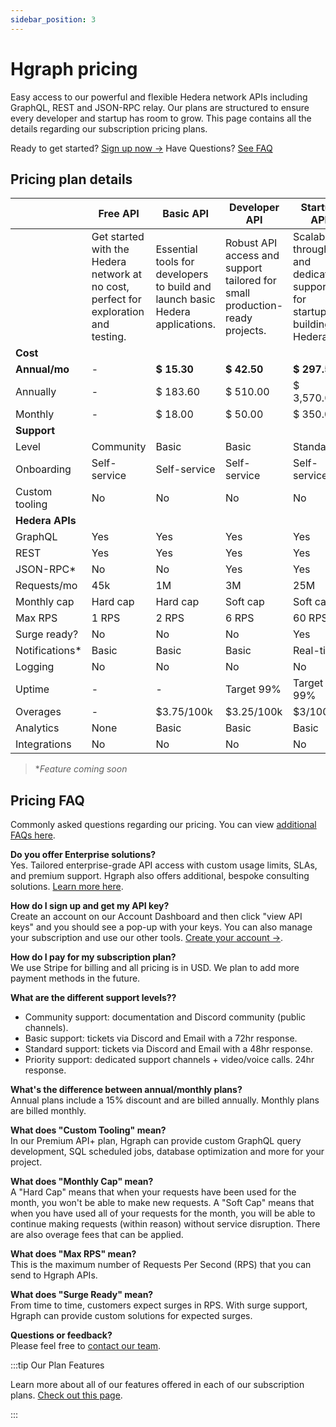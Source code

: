 ```yaml
---
sidebar_position: 3
---
```


# Hgraph pricing

Easy access to our powerful and flexible Hedera network APIs including GraphQL, REST and JSON-RPC relay. Our plans are structured to ensure every developer and startup has room to grow. This page contains all the details regarding our subscription pricing plans.


Ready to get started? [Sign up now →](https://hgraph.com/hedera)
Have Questions? [See FAQ](#pricing-faq)


## Pricing plan details

|                         | Free API                                                                             | Basic API                                                                     | Developer API                                                               | Startup API                                                                | Premium API+                                                                          |
| ----------------------- | ------------------------------------------------------------------------------------ | ----------------------------------------------------------------------------- | --------------------------------------------------------------------------- | -------------------------------------------------------------------------- | ------------------------------------------------------------------------------------- |
|                         | Get started with the Hedera network at no cost, perfect for exploration and testing. | Essential tools for developers to build and launch basic Hedera applications. | Robust API access and support tailored for small production-ready projects. | Scalable throughput and dedicated support for startups building on Hedera. | High-performance access, custom tooling, and priority support for advanced use cases. |
| **Cost**                |                                                                                      |                                                                               |                                                                             |                                                                            |                                                                                       |
| **Annual/mo** | -                                                                                    |**$ 15.30**                                                                      | **$ 42.50**                                                                   | **$ 297.50**                                                                  | **$ 1,275.00**                                                                           |
| Annually            | -                                                                                    | $ 183.60                                                                     | $ 510.00                                                                   | $ 3,570.00                                                                | $ 15,300.00                                                                          |
| Monthly                 | -                                                                                    | $ 18.00                                                                      | $ 50.00                                                                    | $ 350.00                                                                  | $ 1,500.00                                                                           |
| **Support**             |                                                                                      |                                                                               |                                                                             |                                                                            |                                                                                       |
| Level                   | Community                                                                            | Basic                                                                         | Basic                                                                       | Standard                                                                   | Priority                                                                              |
| Onboarding              | Self-service                                                                         | Self-service                                                                  | Self-service                                                                | Self-service                                                               | Guided                                                                                |
| Custom tooling          | No                                                                                   | No                                                                            | No                                                                          | No                                                                         | Yes                                                                                   |
| **Hedera APIs**         |                                                                                      |                                                                               |                                                                             |                                                                            |                                                                                       |
| GraphQL                 | Yes                                                                                  | Yes                                                                           | Yes                                                                         | Yes                                                                        | Yes                                                                                   |
| REST                    | Yes                                                                                  | Yes                                                                           | Yes                                                                         | Yes                                                                        | Yes                                                                                   |
| JSON-RPC*              | No                                                                                   | No                                                                            | Yes                                                                         | Yes                                                                        | Yes                                                                                   |
| Requests/mo             | 45k                                                                                  | 1M                                                                            | 3M                                                                          | 25M                                                                        | 125M                                                                                  |
| Monthly cap             | Hard cap                                                                             | Hard cap                                                                      | Soft cap                                                                    | Soft cap                                                                   | Soft cap                                                                              |
| Max RPS                 | 1 RPS                                                                                | 2 RPS                                                                         | 6 RPS                                                                       | 60 RPS                                                                     | 250 RPS                                                                               |
| Surge ready?            | No                                                                                   | No                                                                            | No                                                                          | Yes                                                                        | Yes                                                                                   |
| Notifications*         | Basic                                                                                | Basic                                                                         | Basic                                                                       | Real-time                                                                  | Real-time                                                                             |
| Logging                 | No                                                                                   | No                                                                            | No                                                                          | No                                                                         | Yes                                                                                   |
| Uptime                  | -                                                                                    | -                                                                             | Target 99%                                                                  | Target 99%                                                                 | Target 99.9%                                                                          |
| Overages                | -                                                                                  | $3.75/100k                                                                   | $3.25/100k                                                                 | $3/100k                                                                   | $2.5/100k                                                                            |
| Analytics               | None                                                                                 | Basic                                                                         | Basic                                                                       | Basic                                                                      | Advanced*                                                                            |
| Integrations            | No                                                                                   | No                                                                            | No                                                                          | No                                                                         | Yes                                                                                   |

> **Feature coming soon*

## Pricing FAQ

Commonly asked questions regarding our pricing. You can view [additional FAQs here](/category/faqs).

**Do you offer Enterprise solutions?**\
Yes. Tailored enterprise-grade API access with custom usage limits, SLAs, and premium support. Hgraph also offers additional, bespoke consulting solutions. [Learn more here](https://hgraph.com/enterprise).

**How do I sign up and get my API key?**\
Create an account on our Account Dashboard and then click "view API keys" and you should see a pop-up with your keys. You can also manage your subscription and use our other tools. [Create your account →](https://dashboard.hgraph.com).

**How do I pay for my subscription plan?**\
We use Stripe for billing and all pricing is in USD. We plan to add more payment methods in the future.

**What are the different support levels??**
- Community support: documentation and Discord community (public channels).
- Basic support: tickets via Discord and Email with a 72hr response.
- Standard support: tickets via Discord and Email with a 48hr response.
- Priority support: dedicated support channels + video/voice calls. 24hr response.

**What's the difference between annual/monthly plans?**\
Annual plans include a 15% discount and are billed annually. Monthly plans are billed monthly.

**What does "Custom Tooling" mean?**\
In our Premium API+ plan, Hgraph can provide custom GraphQL query development, SQL scheduled jobs, database optimization and more for your project.

**What does "Monthly Cap" mean?**\
A "Hard Cap" means that when your requests have been used for the month, you won't be able to make new requests. A "Soft Cap" means that when you have used all of your requests for the month, you will be able to continue making requests (within reason) without service disruption. There are also overage fees that can be applied.

**What does "Max RPS" mean?**\
This is the maximum number of Requests Per Second (RPS) that you can send to Hgraph APIs.

**What does "Surge Ready" mean?**\
From time to time, customers expect surges in RPS. With surge support, Hgraph can provide custom solutions for expected surges.

**Questions or feedback?**\
Please feel free to [contact our team](contact).

:::tip Our Plan Features

Learn more about all of our features offered in each of our subscription plans. [Check out this page](https://hgraph.com/hedera).

:::
